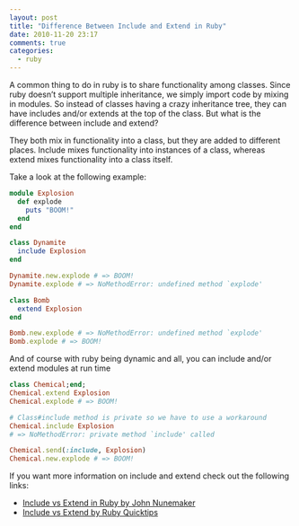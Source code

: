 ```yaml
---
layout: post
title: "Difference Between Include and Extend in Ruby"
date: 2010-11-20 23:17
comments: true
categories: 
  - ruby
---
```


A common thing to do in ruby is to share functionality among classes. Since ruby doesn’t support multiple inheritance, we
simply import code by mixing in modules. So instead of classes having a crazy inheritance tree, they can have includes
and/or extends at the top of the class. But what is the difference between include and extend?

They both mix in functionality into a class, but they are added to different places. Include mixes functionality into
instances of a class, whereas extend mixes functionality into a class itself.

Take a look at the following example:

```ruby
module Explosion
  def explode
    puts "BOOM!"
  end
end

class Dynamite
  include Explosion
end

Dynamite.new.explode # => BOOM!
Dynamite.explode # => NoMethodError: undefined method `explode'

class Bomb
  extend Explosion
end

Bomb.new.explode # => NoMethodError: undefined method `explode'
Bomb.explode # => BOOM!
```

And of course with ruby being dynamic and all, you can include and/or extend modules at run time

```ruby
class Chemical;end;
Chemical.extend Explosion
Chemical.explode # => BOOM!

# Class#include method is private so we have to use a workaround
Chemical.include Explosion 
# => NoMethodError: private method `include' called

Chemical.send(:include, Explosion)
Chemical.new.explode # => BOOM!
```

If you want more information on include and extend check out the following links:

* [Include vs Extend in Ruby by John Nunemaker](http://www.railstips.org/blog/archives/2009/05/15/include-vs-extend-in-ruby/)
* [Include vs Extend by Ruby Quicktips](http://rubyquicktips.com/post/1133877859/include-vs-extend)

